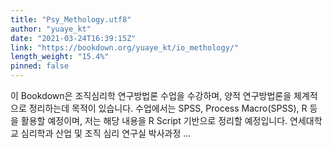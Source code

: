 ```yaml
---
title: "Psy_Methology.utf8"
author: "yuaye_kt"
date: "2021-03-24T16:39:15Z"
link: "https://bookdown.org/yuaye_kt/io_methology/"
length_weight: "15.4%"
pinned: false
---
```


이 Bookdown은 조직심리학 연구방법론 수업을 수강하며,
양적 연구방법론을 체계적으로 정리하는데 목적이 있습니다. 수업에서는 SPSS, Process Macro(SPSS), R 등을 활용할 예정이며,
저는 해당 내용을 R Script 기반으로 정리할 예정입니다. 연세대학교 심리학과 산업 및 조직 심리 연구실 박사과정 ...
